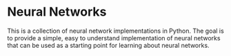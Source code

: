 # Neural Networks

This is a collection of neural network implementations in Python. The goal is to provide a simple, easy to understand implementation of neural networks that can be used as a starting point for learning about neural networks.

